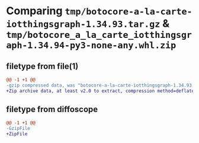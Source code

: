 # Comparing `tmp/botocore-a-la-carte-iotthingsgraph-1.34.93.tar.gz` & `tmp/botocore_a_la_carte_iotthingsgraph-1.34.94-py3-none-any.whl.zip`

## filetype from file(1)

```diff
@@ -1 +1 @@
-gzip compressed data, was "botocore-a-la-carte-iotthingsgraph-1.34.93.tar", last modified: Sat Apr 27 01:00:52 2024, max compression
+Zip archive data, at least v2.0 to extract, compression method=deflate
```

## filetype from diffoscope

```diff
@@ -1 +1 @@
-GzipFile
+ZipFile
```

